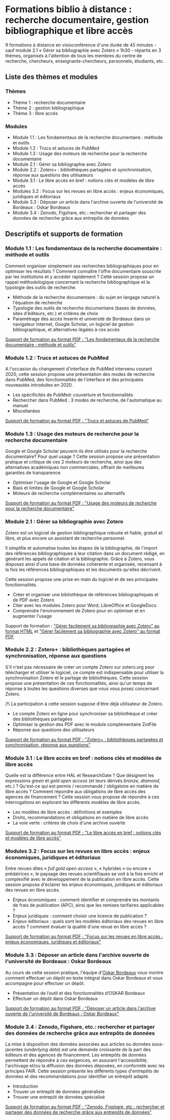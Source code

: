 
# Formations biblio à distance : recherche documentaire, gestion bibliographique et libre accès

9 formations à distance en visioconférence d'une durée de 45 minutes - sauf module 2.1 « Gérer sa bibliographie avec Zotero » 1h30 - répartis en 3 thèmes, organisés à l'attention de tous les membres du centre de recherche, chercheurs, enseignants-chercheurs, personnels, étudiants, etc.


## Liste des thèmes et modules

### Thèmes

 * Thème 1 : recherche documentaire
 * Thème 2 : gestion bibliographique
 * Thème 3 : libre accès

### Modules

 * Module 1.1 : Les fondamentaux de la recherche documentaire : méthode et outils 
 * Module 1.2 : Trucs et astuces de PubMed 
 * Module 1.3 : Usage des moteurs de recherche pour la recherche documentaire 
 * Module 2.1 : Gérer sa bibliographie avec Zotero 
 * Module 2.2 : Zotero+ : bibliothèques partagées et synchronisation, réponse aux questions des utilisateurs
 * Module 3.1 : Le libre accès en bref : notions clés et modèles de libre accès 
 * Modules 3.2 : Focus sur les revues en libre accès : enjeux économiques, juridiques et éditoriaux 
 * Module 3.3 : Déposer un article dans l'archive ouverte de l'université de Bordeaux : Oskar Bordeaux 
 * Module 3.4 : Zenodo, Figshare, etc.: rechercher et partager des données de recherche grâce aux entrepôts de données 


## Descriptifs et supports de formation

### Module 1.1 : Les fondamentaux de la recherche documentaire : méthode et outils

Comment organiser simplement ses recherches bibliographiques pour en optimiser les résultats ?  Comment connaître l'offre documentaire souscrite par les institutions et y accéder rapidement ?  Cette session propose un rappel méthodologique concernant la recherche bibliographique et la typologie des outils de recherche.

 * Méthode de la recherche documentaire : du sujet en langage naturel à l'équation de recherche
 * Typologie des outils de recherche documentaire (bases de données, sites d'éditeurs, etc.) et critères de choix
 * Paramétrage des accès Inserm et université de Bordeaux dans un navigateur Internet, Google Scholar, un logiciel de gestion bibliographique, et alternatives légales à ces accès

[Support de formation au format PDF : "Les fondamentaux de la recherche documentaire : méthode et outils"](https://github.com/fflamerie/formbiblio/blob/main/docs/module1-1_rech_biblio.pdf)

### Module 1.2 : Trucs et astuces de PubMed

A l'occasion du changement d'interface de PubMed intervenu courant 2020, cette session propose une présentation des modes de recherche dans PubMed, des fonctionnalités de l'interface et des principales nouveautés introduites en 2020.

 * Les spécificités de PubMed: couverture et fonctionnalités
 * Rechercher dans PubMed : 3 modes de recherche, de l'automatique au manuel
 * Miscellanées

[Support de formation au format PDF : "Trucs et astuces de PubMed"](https://github.com/fflamerie/formbiblio/blob/main/docs/module1-2_pubmed.pdf)

### Module 1.3 : Usage des moteurs de recherche pour la recherche documentaire

Google et Google Scholar peuvent-ils être utilisés pour la recherche documentaire? Pour quel usage ? Cette session propose une présentation pratique et critique de ces 2 moteurs de recherche, ainsi que des alternatives académiques non commerciales, offrant de meilleures garanties de transparence.


 * Optimiser l'usage de Google et Google Scholar
 * Biais et limites de Google et Google Scholar
 * Moteurs de recherche complémentaires ou alternatifs

[Support de formation au format PDF : "Usage des moteurs de recherche pour la recherche documentaire"](https://github.com/fflamerie/formbiblio/blob/main/docs/module1-3_moteurs_recherche.pdf)


### Module 2.1 : Gérer sa bibliographie avec Zotero

Zotero est un logiciel de gestion bibliographique robuste et fiable, gratuit et libre, et plus encore un assistant de recherche personnel.

Il simplifie et automatise toutes les étapes de la bibliographie, de l'import des références bibliographiques à leur citation dans un document rédigé, en générant les appels de citation et la bibliographie. Grâce à Zotero, vous disposez ainsi d'une base de données cohérente et organisée, recensant à la fois les références bibliographiques et les documents qu'elles décrivent.

Cette session propose une prise en main du logiciel et de ses principales fonctionnalités.

 * Créer et organiser une bibliothèque de références bibliographiques et de PDF avec Zotero
 * Citer avec les modules Zotero pour Word, LibreOffice et GoogleDocs
 * Comprendre l'environnement de Zotero pour en optimiser et en augmenter l'usage

Support de formation : ["Gérer facilement sa bibliographie avec Zotero" au format HTML](https://github.com/fflamerie/zotero_gerer_biblio/blob/master/content/gerer_biblio_zotero_COURS.md) et ["Gérer facilement sa bibliographie avec Zotero" au format PDF](https://github.com/fflamerie/zotero_gerer_biblio/blob/master/content/gerer_biblio_zotero_COURS.pdf)

### Module 2.2 : Zotero+ : bibliothèques partagées et synchronisation, réponse aux questions

S'il n'est pas nécessaire de créer un compte Zotero sur zotero.org pour télécharger et utiliser le logiciel, ce compte est indispensable pour utiliser la synchronisation Zotero et le partage de bibliothèques. Cette session propose une présentation de ces fonctionnalités, ainsi qu'un temps de réponse à toutes les questions diverses que vous vous posez concernant Zotero.

/!\ La participation à cette session suppose d'être déjà utilisateur de Zotero.

 * Le compte Zotero en ligne pour synchroniser sa bibliothèque et créer des bibliothèques partagées
 * Optimiser la gestion des PDF avec le module complémentaire ZotFile
 * Réponse aux questions des utilisateurs

[Support de formation au format PDF : "Zotero+ : bibliothèques partagées et synchronisation, réponse aux questions"](https://github.com/fflamerie/formbiblio/blob/main/docs/module2-2_zotero2.pdf)


### Module 3.1 : Le libre accès en bref : notions clés et modèles de libre accès

Quelle est la différence entre HAL et ResearchGate ? Que désignent les expressions _green_ et _gold open access_ (et leurs dérivés _bronze_, _diamond_, etc.) ? Qu'est-ce qui est permis / recommandé / obligatoire en matière de libre accès ? Comment répondre aux obligations de libre accès des agences de financement ? Cette session vous propose de répondre à ces interrogations en explorant les différents modèles de libre accès.

 * Les modèles de libre accès : définitions et exemples
 * Droits, recommandations et obligations en matière de libre accès
 * La voie verte : critères de choix d'une archive ouverte

[Support de formation au format PDF : "Le libre accès en bref : notions clés et modèles de libre accès"](https://github.com/fflamerie/formbiblio/blob/main/docs/module3-1_oa_bref.pdf)

### Modules 3.2 : Focus sur les revues en libre accès : enjeux économiques, juridiques et éditoriaux

Entre revues dites « _full gold open access_ », « hybrides » ou encore « prédatrices », le paysage des revues scientifiques se voit à la fois enrichi et complexifié avec le développement de la publication en libre accès. Cette session propose d'éclairer les enjeux économiques, juridiques et éditoriaux des revues en libre accès.

 * Enjeux économiques : comment identifier et comprendre les montants de frais de publication (APC), ainsi que les remises tarifaires applicables ?
 * Enjeux juridiques : comment choisir une licence de publication ?
 * Enjeux éditoriaux : quels sont les modèles éditoriaux des revues en libre accès ? comment évaluer la qualité d'une revue en libre accès ?

[Support de formation au format PDF : "Focus sur les revues en libre accès : enjeux économiques, juridiques et éditoriaux"](https://github.com/fflamerie/formbiblio/blob/main/docs/module3-2_oa_revues.pdf)

### Module 3.3 : Déposer un article dans l'archive ouverte de l'université de Bordeaux : Oskar Bordeaux

Au cours de cette session pratique, l'équipe d'[Oskar Bordeaux](https://oskar-bordeaux.fr/) vous montre comment effectuer un dépôt en texte intégral dans Oskar Bordeaux et vous accompagne pour effectuer un dépôt.

 * Présentation de l’outil et des fonctionnalités d’OSKAR Bordeaux
 * Effectuer un dépôt dans Oskar Bordeaux

[Support de formation au format PDF : "Déposer un article dans l'archive ouverte de l'université de Bordeaux : Oskar Bordeaux"](https://github.com/fflamerie/formbiblio/blob/main/docs/module3-3_oskar.pdf)

### Module 3.4 : Zenodo, Figshare, etc.: rechercher et partager des données de recherche grâce aux entrepôts de données

La mise à disposition des données associées aux articles ou données sous-jacentes (_underlying data_) est une demande croissante de la part des éditeurs et des agences de financement. Les entrepôts de données permettent de répondre à ces exigences, en assurant l'accessibilité, l'archivage et/ou la diffusion des données déposées, en conformité avec les principes FAIR. Cette session présente les différents types d'entrepôts de données et des recommandations pour identifier un entrepôt adapté.

 * Introduction
 * Trouver un entrepôt de données généraliste
 * Trouver une entrepôt de données spécialisé

[Support de formation au format PDF : "Zenodo, Figshare, etc.: rechercher et partager des données de recherche grâce aux entrepôts de données"](https://github.com/fflamerie/formbiblio/blob/main/docs/module3-4_oa_zenodo.pdf)
